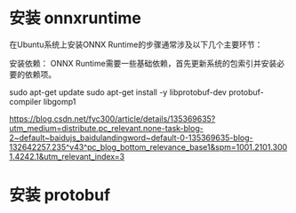 # 安装 onnxruntime
在Ubuntu系统上安装ONNX Runtime的步骤通常涉及以下几个主要环节：

安装依赖：
ONNX Runtime需要一些基础依赖，首先更新系统的包索引并安装必要的依赖项。

sudo apt-get update
sudo apt-get install -y libprotobuf-dev protobuf-compiler libgomp1

https://blog.csdn.net/fyc300/article/details/135369635?utm_medium=distribute.pc_relevant.none-task-blog-2~default~baidujs_baidulandingword~default-0-135369635-blog-132642257.235^v43^pc_blog_bottom_relevance_base1&spm=1001.2101.3001.4242.1&utm_relevant_index=3

# 安装 protobuf